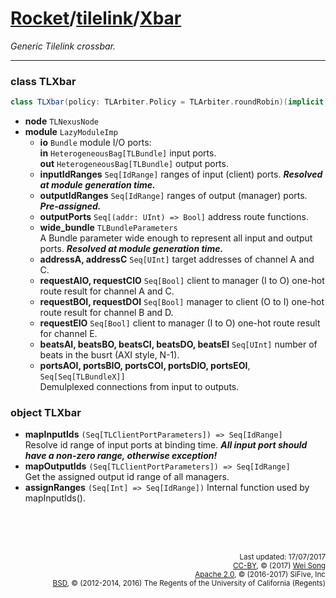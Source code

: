 [Rocket](../Readme.md)/[tilelink](../tilelink.md)/[Xbar](https://github.com/freechipsproject/rocket-chip/blob/master/src/main/scala/tilelink/Xbar.scala)
=====================
*Generic Tilelink crossbar.*

**********************

### class TLXbar

~~~scala
class TLXbar(policy: TLArbiter.Policy = TLArbiter.roundRobin)(implicit p: Parameters) extends LazyModule
~~~

+ **node** `TLNexusNode`
+ **module** `LazyModuleImp`
  - **io** `Bundle` module I/O ports:<br>
    **in** `HeterogeneousBag[TLBundle]` input ports.<br>
    **out** `HeterogeneousBag[TLBundle]` output ports.<br>
  - **inputIdRanges** `Seq[IdRange]` ranges of input (client) ports. **_Resolved at module generation time._**
  - **outputIdRanges** `Seq[IdRange]` ranges of output (manager) ports. **_Pre-assigned._**
  - **outputPorts** `Seq[(addr: UInt) => Bool]` address route functions.
  - **wide_bundle** `TLBundleParameters`<br>
    A Bundle parameter wide enough to represent all input and output ports. **_Resolved at module generation time._**
  - **addressA, addressC** `Seq[UInt]` target addresses of channel A and C.
  - **requestAIO, requestCIO** `Seq[Bool]` client to manager (I to O) one-hot route result for channel A and C.
  - **requestBOI, requestDOI** `Seq[Bool]` manager to client (O to I) one-hot route result for channel B and D.
  - **requestEIO** `Seq[Bool]` client to manager (I to O) one-hot route result for channel E.
  - **beatsAI, beatsBO, beatsCI, beatsDO, beatsEI** `Seq[UInt]` number of beats in the busrt (AXI style, N-1).
  - **portsAOI, portsBIO, portsCOI, portsDIO, portsEOI**, `Seq[Seq[TLBundleX]]`<br>
    Demulplexed connections from input to outputs.


### object TLXbar

+ **mapInputIds** `(Seq[TLClientPortParameters]) => Seq[IdRange]`<br>
  Resolve id range of input ports at binding time. **_All input port should have a non-zero range, otherwise exception!_**
+ **mapOutputIds** `(Seq[TLClientPortParameters]) => Seq[IdRange]`<br>
  Get the assigned output id range of all managers.
+ **assignRanges** `(Seq[Int] => Seq[IdRange])` Internal function used by mapInputIds().


<br><br><br><p align="right">
<sub>
Last updated: 17/07/2017<br>
[CC-BY](https://creativecommons.org/licenses/by/3.0/), &copy; (2017) [Wei Song](mailto:wsong83@gmail.com)<br>
[Apache 2.0](https://github.com/freechipsproject/rocket-chip/blob/master/LICENSE.SiFive), &copy; (2016-2017) SiFive, Inc<br>
[BSD](https://github.com/freechipsproject/rocket-chip/blob/master/LICENSE.Berkeley), &copy; (2012-2014, 2016) The Regents of the University of California (Regents)
</sub>
</p>
